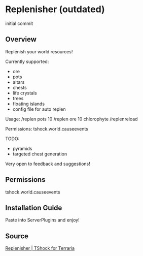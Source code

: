 # Replenisher (outdated)
initial commit

## Overview
Replenish your world resources!

Currently supported:
* ore
* pots
* altars
* chests
* life crystals
* trees
* floating islands
* config file for auto replen

Usage:
/replen pots 10
/replen ore 10 chlorophyte
/replenreload

Permissions:
tshock.world.causeevents

TODO:
* pyramids
* targeted chest generation


Very open to feedback and suggestions!

## Permissions
tshock.world.causeevents

## Installation Guide
Paste into ServerPlugins and enjoy!

## Source
[Replenisher | TShock for Terraria](https://tshock.co/xf/index.php?resources/replenisher.109/)
